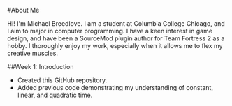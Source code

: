 #About Me

Hi! I'm Michael Breedlove. I am a student at Columbia College Chicago, and I aim to major in computer programming. I have a keen interest in game design, and have been a 
SourceMod plugin author for Team Fortress 2 as a hobby. I thoroughly enjoy my work, especially when it allows me to flex my creative muscles.

##Week 1: Introduction

+ Created this GitHub repository.
+ Added previous code demonstrating my understanding of constant, linear, and quadratic time.
